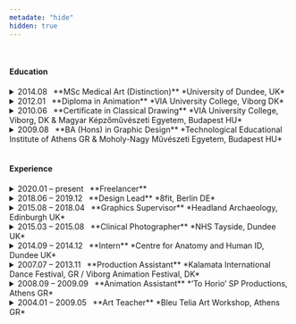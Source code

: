 ```yaml
---
metadate: "hide"
hidden: true
---
```


<br>

#### Education

<details>
<summary markdown="span">
2014.08  **MSc Medical Art (Distinction)** *University of Dundee, UK*
</summary>

</details>


<details>
<summary markdown="span">
2012.01  **Diploma in Animation** *VIA University College, Viborg DK*
</summary>

</details>


<details>
<summary markdown="span">
2010.06  **Certificate in Classical Drawing** *VIA University College, Viborg, DK & Magyar Képzőművészeti Egyetem, Budapest HU*
</summary>
</details>


<details>
<summary markdown="span">
2009.08  **BA (Hons) in Graphic Design** *Technological Educational Institute of Athens GR & Moholy-Nagy Művészeti Egyetem, Budapest HU*
</summary>
</details>

<br>

#### Experience

<details>
<summary markdown="span">
2020.01 – present  **Freelancer**
</summary>
</details>

<details>
<summary markdown="span">
2018.06 – 2019.12  **Design Lead** *8fit, Berlin DE*
</summary>
</details>


<details>
<summary markdown="span">
2015.08 – 2018.04  **Graphics Supervisor** *Headland Archaeology, Edinburgh UK*
</summary>
</details>


<details>
<summary markdown="span">
2015.03 – 2015.08  **Clinical Photographer** *NHS Tayside, Dundee UK*
</summary>
</details>


<details>
<summary markdown="span">
2014.09 – 2014.12  **Intern** *Centre for Anatomy and Human ID, Dundee UK*
</summary>
</details>


<details>
<summary markdown="span">
2007.07 – 2013.11  **Production Assistant** *Kalamata International Dance Festival, GR / Viborg Animation Festival, DK*
</summary>
</details>


<details>
<summary markdown="span">
2008.09 – 2009.09  **Animation Assistant** *‘To Horio’ SP Productions, Athens GR*
</summary>
</details>


<details>
<summary markdown="span">
2004.01 – 2009.05  **Art Teacher** *Bleu Telia Art Workshop, Athens GR*
</summary>
My first working experience was teaching groups of children for the travelling museum exhibition "Matisse—Picasso" curated by the Centre Pompidou.
I then went on to teaching the fundamentals of expression through the elements of art to students aged 5 — 18 keeping students engaged and enthusiasctic for the duration of 3 hour classes.
</details>